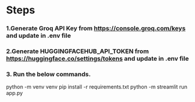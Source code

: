 # Steps

### 1.Generate Groq API Key from https://console.groq.com/keys and update in .env file
### 2.Generate HUGGINGFACEHUB_API_TOKEN from https://huggingface.co/settings/tokens and update in .env file 

### 3. Run the below commands.
python -m venv venv
pip install -r requirements.txt
python -m streamlit run app.py
